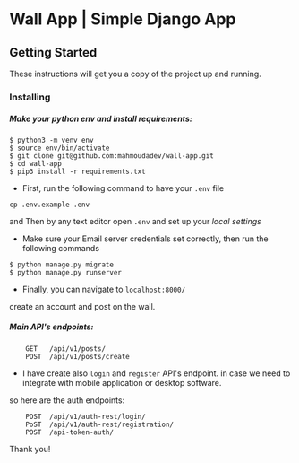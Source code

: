 # Wall App | Simple Django App 

## Getting Started

These instructions will get you a copy of the project up and running.


### Installing

##### Make your python env and install requirements:

```
$ python3 -m venv env
$ source env/bin/activate 
$ git clone git@github.com:mahmoudadev/wall-app.git
$ cd wall-app
$ pip3 install -r requirements.txt
```


- First, run the following command to have your `.env` file
```
cp .env.example .env
```
 and Then by any text editor open `.env` and set up your _local settings_

- Make sure your Email server credentials set correctly, then run the following commands

```
$ python manage.py migrate
$ python manage.py runserver
```
- Finally, you can navigate to `localhost:8000/`

create an account and post on the wall. 

##### Main API's endpoints:
```
    GET   /api/v1/posts/
    POST  /api/v1/posts/create

```

- I have create also `login` and `register` API's endpoint. in case we need to integrate with 
mobile application or desktop software.

so here are the auth endpoints:
```
    POST  /api/v1/auth-rest/login/
    PoST  /api/v1/auth-rest/registration/
    POST  /api-token-auth/
```


Thank you!
